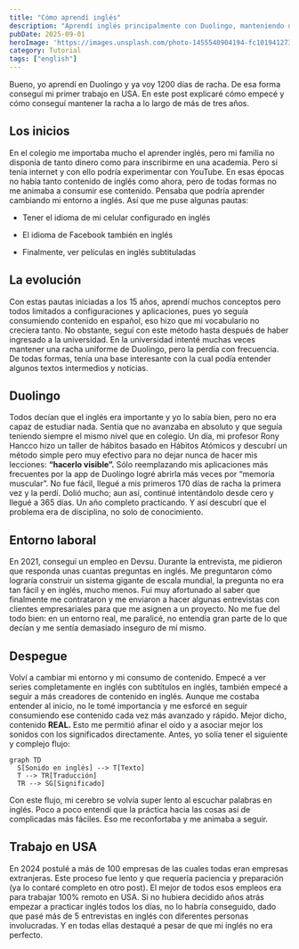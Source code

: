 ```yaml
---
title: "Cómo aprendí inglés"
description: "Aprendí inglés principalmente con Duolingo, manteniendo una racha de 1200 días que me ayudó a conseguir mi primer trabajo en EE. UU. En este post, detallo mis inicios y cómo logré mantener la racha por más de tres años. Abordo el viaje desde el autoaprendizaje con recursos limitados hasta la superación de entrevistas profesionales."
pubDate: 2025-09-01
heroImage: 'https://images.unsplash.com/photo-1455540904194-fc101941273a?ixlib=rb-4.1.0&q=85&fm=jpg&crop=entropy&cs=srgb'
category: Tutorial
tags: ["english"]
---
```


Bueno, yo aprendí en Duolingo y ya voy 1200 días de racha. De esa forma conseguí mi primer trabajo en USA. En este post explicaré cómo empecé y cómo conseguí mantener la racha a lo largo de más de tres años.

## Los inicios

En el colegio me importaba mucho el aprender inglés, pero mi familia no disponía de tanto dinero como para inscribirme en una academia. Pero si tenía internet y con ello podría experimentar con YouTube. En esas épocas no había tanto contenido de inglés como ahora, pero de todas formas no me animaba a consumir ese contenido. Pensaba que podría aprender cambiando mi entorno a inglés. Así que me puse algunas pautas:

- Tener el idioma de mi celular configurado en inglés

- El idioma de Facebook también en inglés

- Finalmente, ver películas en inglés subtituladas

## La evolución

Con estas pautas iniciadas a los 15 años, aprendí muchos conceptos pero todos limitados a configuraciones y aplicaciones, pues yo seguía consumiendo contenido en español, eso hizo que mi vocabulario no creciera tanto. No obstante, seguí con este método hasta después de haber ingresado a la universidad. En la universidad intenté muchas veces mantener una racha uniforme de Duolingo, pero la perdía con frecuencia. De todas formas, tenía una base interesante con la cual podía entender algunos textos intermedios y noticias.

## Duolingo

Todos decían que el inglés era importante y yo lo sabía bien, pero no era capaz de estudiar nada. Sentía que no avanzaba en absoluto y que seguía teniendo siempre el mismo nivel que en colegio. Un día, mi profesor Rony Hancco hizo un taller de hábitos basado en Hábitos Atómicos y descubrí un método simple pero muy efectivo para no dejar nunca de hacer mis lecciones: **“hacerlo visible”.** Sólo reemplazando mis aplicaciones más frecuentes por la app de Duolingo logré abrirla más veces por “memoria muscular”. No fue fácil, llegué a mis primeros 170 días de racha la primera vez y la perdí. Dolió mucho; aun así, continué intentándolo desde cero y llegué a 365 días. Un año completo practicando. Y así descubrí que el problema era de disciplina, no solo de conocimiento.

## Entorno laboral

En 2021, conseguí un empleo en Devsu. Durante la entrevista, me pidieron que responda unas cuantas preguntas en inglés. Me preguntaron cómo lograría construir un sistema gigante de escala mundial, la pregunta no era tan fácil y en inglés, mucho menos. Fui muy afortunado al saber que finalmente me contrataron y me enviaron a hacer algunas entrevistas con clientes empresariales para que me asignen a un proyecto. No me fue del todo bien: en un entorno real, me paralicé, no entendía gran parte de lo que decían y me sentía demasiado inseguro de mí mismo.

## Despegue

Volví a cambiar mi entorno y mi consumo de contenido. Empecé a ver series completamente en inglés con subtítulos en inglés, también empecé a seguir a más creadores de contenido en inglés. Aunque me costaba entender al inicio, no le tomé importancia y me esforcé en seguir consumiendo ese contenido cada vez más avanzado y rápido. Mejor dicho, contenido **REAL.** Esto me permitió afinar el oído y a asociar mejor los sonidos con los significados directamente. Antes, yo solía tener el siguiente y complejo flujo:

```mermaid
graph TD
  S[Sonido en inglés] --> T[Texto]
  T --> TR[Traducción] 
  TR --> SG[Significado]
```

Con este flujo, mi cerebro se volvía super lento al escuchar palabras en inglés. Poco a poco entendí que la práctica hacia las cosas así de complicadas más fáciles. Eso me reconfortaba y me animaba a seguir.

## Trabajo en USA

En 2024 postulé a más de 100 empresas de las cuales todas eran empresas extranjeras. Este proceso fue lento y que requería paciencia y preparación (ya lo contaré completo en otro post). El mejor de todos esos empleos era para trabajar 100% remoto en USA. Si no hubiera decidido años atrás empezar a practicar inglés todos los días, no lo habría conseguido, dado que pasé más de 5 entrevistas en inglés con diferentes personas involucradas. Y en todas ellas destaqué a pesar de que mi inglés no era perfecto.
